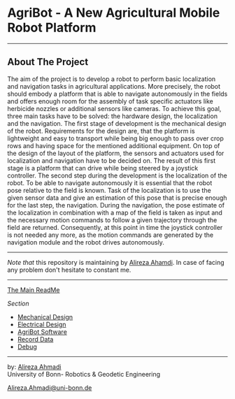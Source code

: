 # AgriBot - A New Agricultural Mobile Robot Platform

---

## About The Project
The aim of the project is to develop a robot to perform basic localization and navigation tasks in agricultural applications. More precisely, the robot should embody a platform that is able to navigate autonomously in the fields and offers enough room for the assembly of task specific actuators like herbicide nozzles or additional sensors like cameras.
To achieve this goal, three main tasks have to be solved: the hardware design, the localization and the navigation. The first stage of development is the mechanical design of the robot. Requirements for the design are, that the platform is lightweight and easy to transport while being big enough to pass over crop rows and having space for the mentioned additional equipment. On top of the design of the layout of the platform, the sensors and actuators used for localization and navigation have to be decided on. The result of this first stage is a platform that can drive while being steered by a joystick controller.
The second step during the development is the localization of the robot. To be able to navigate autonomously it is essential that the robot pose relative to the field is known. Task of the localization is to use the given sensor data and give an estimation of this pose that is precise enough for the last step, the navigation.
During the navigation, the pose estimate of the localization in combination with a map of the field is taken as input and the necessary motion commands to follow a given trajectory through the field are returned. Consequently, at this point in time the joystick controller is not needed any more, as the motion commands are generated by the navigation module and the robot drives autonomously.

<!-- <div align="center">
	<img src="/doc/images/mechanic.png" alt="mechanic" width="600" title="mechanic"/>
</div> -->

---

*Note that* this repository is maintaining by [Alireza Ahamdi](https://github.com/PRBonn). 
In case of facing any problem don't hesitate to constant me.

---
[The Main ReadMe](https://github.com/PRBonn/Agribot/blob/master/README.md)

*Section* 
- [Mechanical Design](https://github.com/PRBonn/Agribot/blob/master/doc/mec.md)
- [Electrical  Design](https://github.com/PRBonn/Agribot/blob/master/doc/elec.md)
- [AgriBot Software](https://github.com/PRBonn/Agribot/blob/master/doc/api.md) 
- [Record Data](https://github.com/PRBonn/Agribot/blob/master/doc/recorddata.md) 
- [Debug](https://github.com/PRBonn/Agribot/blob/master/doc/debug.md)

--- 
  by: [Alireza Ahmadi](https://github.com/alirezaahmadi)                                     
 University of Bonn- Robotics & Geodetic Engineering

 Alireza.Ahmadi@uni-bonn.de          












